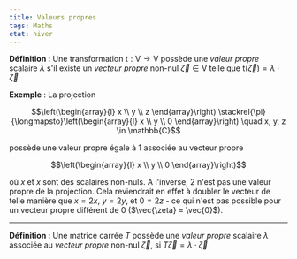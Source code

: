 ```yaml
---
title: Valeurs propres
tags: Maths
etat: hiver
---
```


**Définition :** Une transformation $\mathrm{t}: \mathrm{V} \rightarrow \mathrm{V}$ possède une *valeur propre* scalaire $\lambda$ s'il existe un *vecteur propre* non-nul $\vec{\zeta} \in \mathrm{V}$ telle que $\mathrm{t}(\vec{\zeta})=\lambda \cdot \vec{\zeta}$

**Exemple** : La projection

$$\left(\begin{array}{l}
x \\
y \\
z
\end{array}\right) \stackrel{\pi}{\longmapsto}\left(\begin{array}{l}
x \\
y \\
0
\end{array}\right) \quad x, y, z \in \mathbb{C}$$

possède une valeur propre égale à 1 associée au vecteur propre

$$\left(\begin{array}{l}
x \\
y \\
0
\end{array}\right)$$

où $x$ et $x$ sont des scalaires non-nuls. A l'inverse, $2$ n'est pas une valeur propre de la projection. Cela reviendrait en effet à doubler le vecteur de telle manière que $x=2x$, $y=2y$, et $0=2z$ - ce qui n'est pas possible pour un vecteur propre différent de 0 ($\vec{\zeta} = \vec{0}$).

---

**Définition :** Une matrice carrée $T$ possède une *valeur propre* scalaire $\lambda$ associée au *vecteur propre* non-nul $\vec{\zeta}$, si $T\vec{\zeta}=\lambda \cdot \vec{\zeta}$

